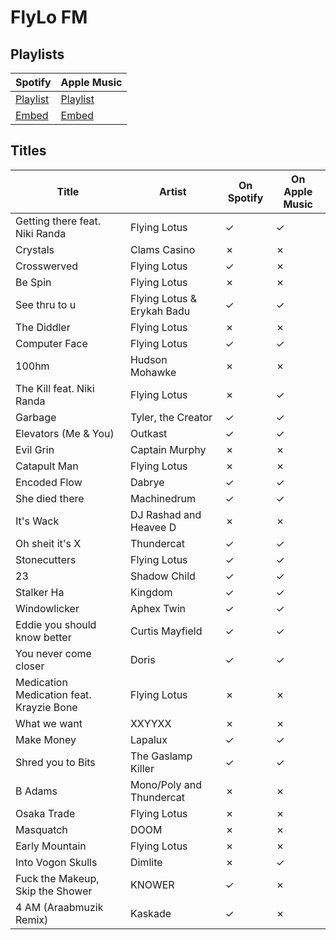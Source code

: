 # FlyLo FM

## Playlists

Spotify                                                                                                     | Apple Music
----------------------------------------------------------------------------------------------------------- | -----------------------------------------------------------------------------------------------------
[Playlist](https://open.spotify.com/user/marauderxtreme/playlist/6P3sfpBvZQM41tHQY2hl5I)                    | [Playlist](https://itunes.apple.com/de/playlist/gta-v-flylo-fm/idpl.bd333d1b665e4286aff6f5867584fb4f)
[Embed](https://embed.spotify.com/?uri=spotify%3Auser%3Amarauderxtreme%3Aplaylist%3A6P3sfpBvZQM41tHQY2hl5I) | [Embed](https://tools.applemusic.com/embed/v1/playlist/pl.bd333d1b665e4286aff6f5867584fb4f)

## Titles

Title                                    | Artist                     | On Spotify | On Apple Music
---------------------------------------- | -------------------------- | ---------- | --------------
Getting there feat. Niki Randa           | Flying Lotus               | ✓          | ✓
Crystals                                 | Clams Casino               | ✗          | ✗
Crosswerved                              | Flying Lotus               | ✓          | ✗
Be Spin                                  | Flying Lotus               | ✗          | ✗
See thru to u                            | Flying Lotus & Erykah Badu | ✓          | ✓
The Diddler                              | Flying Lotus               | ✗          | ✗
Computer Face                            | Flying Lotus               | ✓          | ✓
100hm                                    | Hudson Mohawke             | ✗          | ✗
The Kill feat. Niki Randa                | Flying Lotus               | ✗          | ✓
Garbage                                  | Tyler, the Creator         | ✓          | ✓
Elevators (Me & You)                     | Outkast                    | ✓          | ✓
Evil Grin                                | Captain Murphy             | ✗          | ✗
Catapult Man                             | Flying Lotus               | ✗          | ✗
Encoded Flow                             | Dabrye                     | ✓          | ✓
She died there                           | Machinedrum                | ✓          | ✓
It's Wack                                | DJ Rashad and Heavee D     | ✗          | ✗
Oh sheit it's X                          | Thundercat                 | ✓          | ✓
Stonecutters                             | Flying Lotus               | ✓          | ✓
23                                       | Shadow Child               | ✓          | ✓
Stalker Ha                               | Kingdom                    | ✓          | ✓
Windowlicker                             | Aphex Twin                 | ✓          | ✓
Eddie you should know better             | Curtis Mayfield            | ✓          | ✓
You never come closer                    | Doris                      | ✓          | ✓
Medication Medication feat. Krayzie Bone | Flying Lotus               | ✗          | ✗
What we want                             | XXYYXX                     | ✗          | ✗
Make Money                               | Lapalux                    | ✓          | ✓
Shred you to Bits                        | The Gaslamp Killer         | ✓          | ✓
B Adams                                  | Mono/Poly and Thundercat   | ✗          | ✗
Osaka Trade                              | Flying Lotus               | ✗          | ✗
Masquatch                                | DOOM                       | ✗          | ✗
Early Mountain                           | Flying Lotus               | ✗          | ✗
Into Vogon Skulls                        | Dimlite                    | ✗          | ✓
Fuck the Makeup, Skip the Shower         | KNOWER                     | ✓          | ✗
4 AM (Araabmuzik Remix)                  | Kaskade                    | ✓          | ✗
